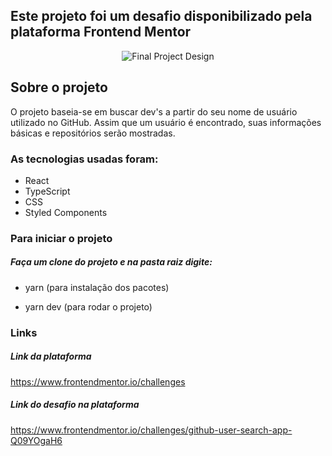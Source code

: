 ## Este projeto foi um desafio disponibilizado pela plataforma Frontend Mentor
<div align="center">
  
![Final Project Design]()
</div>

## Sobre o projeto

O projeto baseia-se em buscar dev's a partir do seu nome de usuário utilizado no GitHub. Assim que um usuário é encontrado, suas informações básicas e repositórios serão mostradas.


### As tecnologias usadas foram:
- React
- TypeScript
- CSS 
- Styled Components


### Para iniciar o projeto

##### Faça um clone do projeto e na pasta raiz digite:

- yarn (para instalação dos pacotes)

- yarn dev (para rodar o projeto)

### Links
##### Link da plataforma

https://www.frontendmentor.io/challenges

##### Link do desafio na plataforma

https://www.frontendmentor.io/challenges/github-user-search-app-Q09YOgaH6
